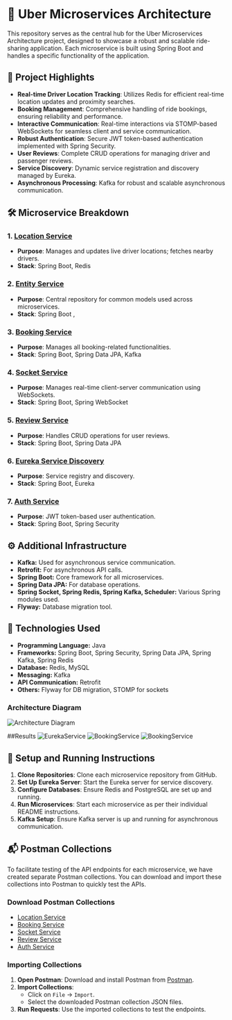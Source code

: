 # 🚗 Uber Microservices Architecture

This repository serves as the central hub for the Uber Microservices Architecture project, designed to showcase a robust and scalable ride-sharing application. Each microservice is built using Spring Boot and handles a specific functionality of the application.

## 🌟 Project Highlights

- **Real-time Driver Location Tracking**: Utilizes Redis for efficient real-time location updates and proximity searches.
- **Booking Management**: Comprehensive handling of ride bookings, ensuring reliability and performance.
- **Interactive Communication**: Real-time interactions via STOMP-based WebSockets for seamless client and service communication.
- **Robust Authentication**: Secure JWT token-based authentication implemented with Spring Security.
- **User Reviews**: Complete CRUD operations for managing driver and passenger reviews.
- **Service Discovery**: Dynamic service registration and discovery managed by Eureka.
- **Asynchronous Processing**: Kafka for robust and scalable asynchronous communication.
  

## 🛠️ Microservice Breakdown

### 1. [Location Service](https://github.com/prachi310/UberProject-LocationService.git)
  - **Purpose**: Manages and updates live driver locations; fetches nearby drivers.
  - **Stack**: Spring Boot, Redis

### 2. [Entity Service](https://github.com/prachi310/UberProject-EntityService.git)
- **Purpose**: Central repository for common models used across microservices.
- **Stack**: Spring Boot , 

### 3. [Booking Service](https://github.com/prachi310/UberProject-BookingService.git)
- **Purpose**: Manages all booking-related functionalities.
- **Stack**: Spring Boot, Spring Data JPA, Kafka

### 4. [Socket Service](https://github.com/prachi310/SocketServer-SpringBoot.git)
- **Purpose**: Manages real-time client-server communication using WebSockets.
- **Stack**: Spring Boot, Spring WebSocket
  
### 5. [Review Service](https://github.com/prachi310/UberProject-ReviewService.git)
- **Purpose**: Handles CRUD operations for user reviews.
- **Stack**: Spring Boot, Spring Data JPA

### 6. [Eureka Service Discovery](https://github.com/prachi310/UberProject-Eureka-Service-Discovery.git)
- **Purpose**: Service registry and discovery.
- **Stack**: Spring Boot, Eureka

### 7. [Auth Service](https://github.com/prachi310/UberProject-AuthService.git)
- **Purpose**: JWT token-based user authentication.
- **Stack**: Spring Boot, Spring Security


## ⚙️ Additional Infrastructure

- **Kafka:** Used for asynchronous service communication.
- **Retrofit:** For asynchronous API calls.
- **Spring Boot:** Core framework for all microservices.
- **Spring Data JPA:** For database operations.
- **Spring Socket, Spring Redis, Spring Kafka, Scheduler:** Various Spring modules used.
- **Flyway:** Database migration tool.

## 🚀 Technologies Used

- **Programming Language:** Java
- **Frameworks:** Spring Boot, Spring Security, Spring Data JPA, Spring Kafka, Spring Redis
- **Database:** Redis, MySQL
- **Messaging:** Kafka
- **API Communication:** Retrofit
- **Others:** Flyway for DB migration, STOMP for sockets

### Architecture Diagram
![Architecture Diagram](https://github.com/prachi310/uber-microservices-project/blob/main/uber%20project%20Architecture%20Diagram.drawio.png)

##Results
![EurekaService](https://github.com/prachi310/uber-microservices-project/blob/main/Eureka%20Result.png)
![BookingService](https://github.com/prachi310/uber-microservices-project/blob/main/Booking_service_driverRequest.png)
![BookingService](https://github.com/prachi310/uber-microservices-project/blob/main/Booking_service_driverReqID.png)

## 🔧 Setup and Running Instructions

1. **Clone Repositories**: Clone each microservice repository from GitHub.
2. **Set Up Eureka Server**: Start the Eureka server for service discovery.
3. **Configure Databases**: Ensure Redis and PostgreSQL are set up and running.
4. **Run Microservices**: Start each microservice as per their individual README instructions.
5. **Kafka Setup**: Ensure Kafka server is up and running for asynchronous communication.

## 📬 Postman Collections

To facilitate testing of the API endpoints for each microservice, we have created separate Postman collections. You can download and import these collections into Postman to quickly test the APIs.

### Download Postman Collections

- [Location Service](https://github.com/prachi310/uber-microservices-project/blob/main/UberLocationService.postman_collection.json)
- [Booking Service](https://github.com/prachi310/uber-microservices-project/blob/main/UberBookingService.postman_collection.json)
- [Socket Service](https://github.com/prachi310/uber-microservices-project/blob/main/UberSocketServer.postman_collection.json)
- [Review Service](https://github.com/prachi310/uber-microservices-project/blob/main/UberReviewService.postman_collection.json)
- [Auth Service](https://github.com/prachi310/uber-microservices-project/blob/main/UberAuthService.postman_collection.json)

### Importing Collections

1. **Open Postman**: Download and install Postman from [Postman](https://www.postman.com/downloads/).
2. **Import Collections**:
   - Click on `File` -> `Import`.
   - Select the downloaded Postman collection JSON files.
3. **Run Requests**: Use the imported collections to test the endpoints.




